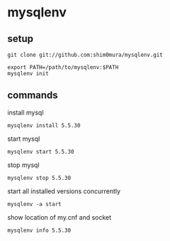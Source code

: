 mysqlenv
========

setup
------
```
git clone git://github.com:shim0mura/mysqlenv.git

export PATH=/path/to/mysqlenv:$PATH
mysqlenv init
```

commands
-------

install mysql
```
mysqlenv install 5.5.30
```

start mysql
```
mysqlenv start 5.5.30
```

stop mysql
```
mysqlenv stop 5.5.30
```

start all installed versions concurrently
```
mysqlenv -a start
```

show location of my.cnf and socket
```
mysqlenv info 5.5.30
```
